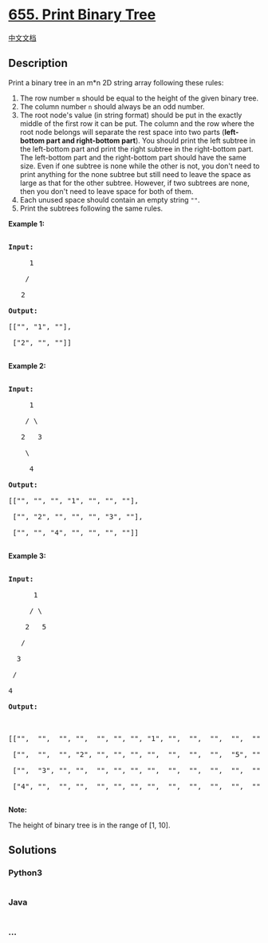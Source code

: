 # [655. Print Binary Tree](https://leetcode.com/problems/print-binary-tree)

[中文文档](/solution/0600-0699/0655.Print%20Binary%20Tree/README.md)

## Description

<p>Print a binary tree in an m*n 2D string array following these rules: </p>

<ol>

<li>The row number <code>m</code> should be equal to the height of the given binary tree.</li>

<li>The column number <code>n</code> should always be an odd number.</li>

<li>The root node's value (in string format) should be put in the exactly middle of the first row it can be put. The column and the row where the root node belongs will separate the rest space into two parts (<b>left-bottom part and right-bottom part</b>). You should print the left subtree in the left-bottom part and print the right subtree in the right-bottom part. The left-bottom part and the right-bottom part should have the same size. Even if one subtree is none while the other is not, you don't need to print anything for the none subtree but still need to leave the space as large as that for the other subtree. However, if two subtrees are none, then you don't need to leave space for both of them. </li>

<li>Each unused space should contain an empty string <code>""</code>.</li>

<li>Print the subtrees following the same rules.</li>

</ol>

<p><b>Example 1:</b><br />

<pre>

<b>Input:</b>

     1

    /

   2

<b>Output:</b>

[["", "1", ""],

 ["2", "", ""]]

</pre>

</p>

<p><b>Example 2:</b><br />

<pre>

<b>Input:</b>

     1

    / \

   2   3

    \

     4

<b>Output:</b>

[["", "", "", "1", "", "", ""],

 ["", "2", "", "", "", "3", ""],

 ["", "", "4", "", "", "", ""]]

</pre>

</p>

<p><b>Example 3:</b><br />

<pre>

<b>Input:</b>

      1

     / \

    2   5

   / 

  3 

 / 

4 

<b>Output:</b>



[["",  "",  "", "",  "", "", "", "1", "",  "",  "",  "",  "", "", ""]

 ["",  "",  "", "2", "", "", "", "",  "",  "",  "",  "5", "", "", ""]

 ["",  "3", "", "",  "", "", "", "",  "",  "",  "",  "",  "", "", ""]

 ["4", "",  "", "",  "", "", "", "",  "",  "",  "",  "",  "", "", ""]]

</pre>

</p>

<p><b>Note:</b>

The height of binary tree is in the range of [1, 10].

</p>

## Solutions

<!-- tabs:start -->

### **Python3**

```python

```

### **Java**

```java

```

### **...**

```

```

<!-- tabs:end -->
